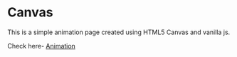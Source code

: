 # Canvas

This is a simple animation page created using HTML5 Canvas and vanilla js.

Check here- [Animation](https://vishalibitwar.github.io/Canvas/)
